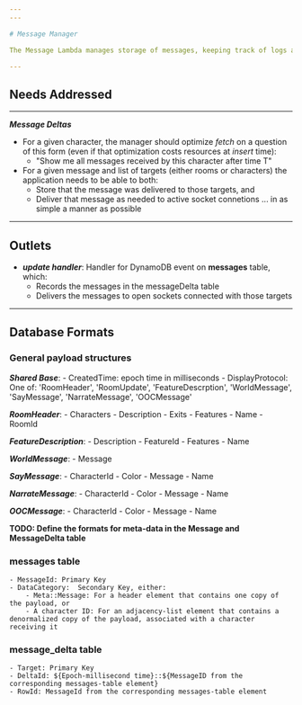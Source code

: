 ```yaml
---
---

# Message Manager

The Message Lambda manages storage of messages, keeping track of logs and character history.

---
```


## Needs Addressed

---

***Message Deltas***
- For a given character, the manager should optimize *fetch* on a question of this form (even if
that optimization costs resources at *insert* time):
    - "Show me all messages received by this character after time T"
- For a given message and list of targets (either rooms or characters) the application needs to
be able to both:
    - Store that the message was delivered to those targets, and
    - Deliver that message as needed to active socket connetions
... in as simple a manner as possible

---

## Outlets

- ***update handler***: Handler for DynamoDB event on **messages** table, which:
    - Records the messages in the messageDelta table
    - Delivers the messages to open sockets connected with those targets

---

## Database Formats

### General payload structures

***Shared Base***:
    - CreatedTime: epoch time in milliseconds
    - DisplayProtocol:  One of: 'RoomHeader', 'RoomUpdate', 'FeatureDescrption', 'WorldMessage', 'SayMessage', 'NarrateMessage', 'OOCMessage'

***RoomHeader***:
    - Characters
    - Description
    - Exits
    - Features
    - Name
    - RoomId

***FeatureDescription***:
    - Description
    - FeatureId
    - Features
    - Name

***WorldMessage***:
    - Message

***SayMessage***:
    - CharacterId
    - Color
    - Message
    - Name

***NarrateMessage***:
    - CharacterId
    - Color
    - Message
    - Name

***OOCMessage***:
    - CharacterId
    - Color
    - Message
    - Name

**TODO: Define the formats for meta-data in the Message and MessageDelta table**

### messages table
    - MessageId: Primary Key
    - DataCategory:  Secondary Key, either:
        - Meta::Message: For a header element that contains one copy of the payload, or
        - A character ID: For an adjacency-list element that contains a denormalized copy of the payload, associated with a character receiving it

### message_delta table
    - Target: Primary Key
    - DeltaId: ${Epoch-millisecond time}::${MessageID from the corresponding messages-table element}
    - RowId: MessageId from the corresponding messages-table element

